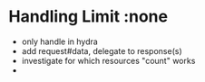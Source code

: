 # Handling Limit :none
* only handle in hydra
* add request#data, delegate to response(s)
* investigate for which resources "count" works
* 